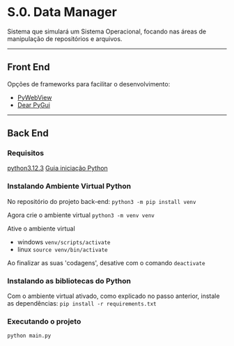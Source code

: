 # S.0. Data Manager

Sistema que simulará um Sistema Operacional, focando nas áreas de manipulação de repositórios e arquivos.
___

## Front End
Opções de frameworks para facilitar o desenvolvimento:
- [PyWebView](https://pywebview.flowrl.com/)
- [Dear PyGui](https://dearpygui.readthedocs.io/en/latest/)

___

## Back End
### Requisitos

[python3.12.3](https://www.python.org/downloads/release/python-3123/)
[Guia iniciação Python](https://github.com/arbackes/Livro_Python/blob/main/Aprendendo%20Python%20-%20um%20guia%20b%C3%A1sico%20de%20programa%C3%A7%C3%A3o.pdf)

### Instalando Ambiente Virtual Python
No repositório do projeto back-end:
```python3 -m pip install venv```

Agora crie o ambiente virtual
```python3 -m venv venv```

Ative o ambiente virtual
- windows
  ```venv/scripts/activate```
- linux
```source venv/bin/activate ```

Ao finalizar as suas 'codagens', desative com o comando ```deactivate```

### Instalando as bibliotecas do Python
Com o ambiente virtual ativado, como explicado no passo anterior, instale as dependências:
```pip install -r requirements.txt```

### Executando o projeto
```python main.py```
